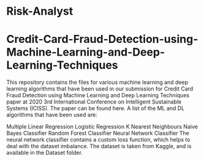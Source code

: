 # Risk-Analyst
# Credit-Card-Fraud-Detection-using-Machine-Learning-and-Deep-Learning-Techniques


This repository contains the files for various machine learning and deep learning algorithms that have been used in our submission for Credit Card Fraud Detection using Machine Learning and Deep Learning Techniques paper at 2020 3rd International Conference on Intelligent Sustainable Systems (ICISS). The paper can be found here.
A list of the ML and DL algorithms that have been used are:

Multiple Linear Regression
Logistic Regression
K Nearest Neighbours
Naive Bayes Classifier
Random Forest Classifier
Neural Network Classifier
The neural network classifier contains a custom loss function, which helps to deal with the dataset imbalance. The dataset is taken from Kaggle, and is available in the Dataset folder.
